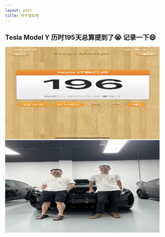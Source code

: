 ```yaml
---
layout: post
title: 终于提车啦
---
```


## Tesla Model Y 历时195天总算提到了😭  记录一下😄

<img src="/assets/images/post/tesla1.jpg" alt="195天" width="500" height="300" align="bottom" />  

<img src="/assets/images/post/tesla2.jpg" alt="Model Y" width="500" height="300" align="bottom" />